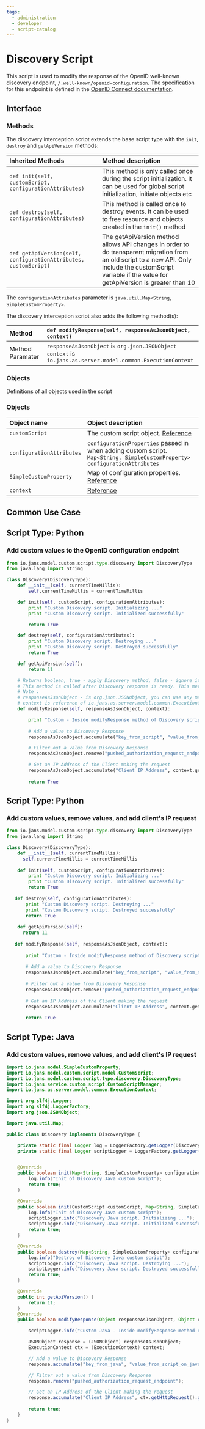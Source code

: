 ```yaml
---
tags:
  - administration
  - developer
  - script-catalog
---
```


# Discovery Script 



This script is used to modify the response of the OpenID well-known discovery endpoint, `/.well-known/openid-configuration`. The specification for this endpoint is defined in the [OpenID Connect documentation](https://openid.net/specs/openid-connect-discovery-1_0.html#ProviderConfigurationResponse).

## Interface

### Methods

The discovery interception script extends the base script type with the `init`, `destroy` and `getApiVersion` methods:

| Inherited Methods | Method description |
|:-----|:------|
| `def init(self, customScript, configurationAttributes)` | This method is only called once during the script initialization. It can be used for global script initialization, initiate objects etc |
| `def destroy(self, configurationAttributes)` | This method is called once to destroy events. It can be used to free resource and objects created in the `init()` method |
| `def getApiVersion(self, configurationAttributes, customScript)` | The getApiVersion method allows API changes in order to do transparent migration from an old script to a new API. Only include the customScript variable if the value for getApiVersion is greater than 10 |

The `configurationAttributes` parameter is `java.util.Map<String, SimpleCustomProperty>`.

The discovery interception script also adds the following method(s):

|Method |`def modifyResponse(self, responseAsJsonObject, context)`|
|:-----|:------|
| Method Paramater| `responseAsJsonObject` is `org.json.JSONObject`<br/> `context` is `io.jans.as.server.model.common.ExecutionContext`|

### Objects

Definitions of all objects used in the script
### Objects
| Object name | Object description |
|:-----|:------|
|`customScript`| The custom script object. [Reference](https://github.com/JanssenProject/jans/blob/main/jans-core/script/src/main/java/io/jans/model/custom/script/model/CustomScript.java) |
|`configurationAttributes`| `configurationProperties` passed in when adding custom script. `Map<String, SimpleCustomProperty> configurationAttributes` |
|`SimpleCustomProperty`| Map of configuration properties. [Reference](https://github.com/JanssenProject/jans/blob/main/jans-core/util/src/main/java/io/jans/model/SimpleCustomProperty.java) |
|`context`| [Reference](https://github.com/JanssenProject/jans/blob/main/jans-auth-server/server/src/main/java/io/jans/as/server/model/common/ExecutionContext.java)


## Common Use Case

## Script Type: Python

### Add custom values to the OpenID configuration endpoint

```python
from io.jans.model.custom.script.type.discovery import DiscoveryType
from java.lang import String

class Discovery(DiscoveryType):
    def __init__(self, currentTimeMillis):
        self.currentTimeMillis = currentTimeMillis

    def init(self, customScript, configurationAttributes):
        print "Custom Discovery script. Initializing ..."
        print "Custom Discovery script. Initialized successfully"

        return True

    def destroy(self, configurationAttributes):
        print "Custom Discovery script. Destroying ..."
        print "Custom Discovery script. Destroyed successfully"
        return True

    def getApiVersion(self):
        return 11

    # Returns boolean, true - apply Discovery method, false - ignore it.
    # This method is called after Discovery response is ready. This method can modify Discovery response.
    # Note :
    # responseAsJsonObject - is org.json.JSONObject, you can use any method to manipulate json
    # context is reference of io.jans.as.server.model.common.ExecutionContext (in https://github.com/JanssenProject project, )
    def modifyResponse(self, responseAsJsonObject, context):

        print "Custom - Inside modifyResponse method of Discovery script ...."
        
        # Add a value to Discovery Response
        responseAsJsonObject.accumulate("key_from_script", "value_from_script")

        # Filter out a value from Discovery Response
        responseAsJsonObject.remove("pushed_authorization_request_endpoint")

        # Get an IP Address of the Client making the request
        responseAsJsonObject.accumulate("Client IP Address", context.getHttpRequest().getHeader("X-Forwarded-For"))
        
        return True
```


## Script Type: Python

### Add custom values, remove values, and add client's IP request

```python
from io.jans.model.custom.script.type.discovery import DiscoveryType
from java.lang import String

class Discovery(DiscoveryType):
    def __init__(self, currentTimeMillis):
      self.currentTimeMillis = currentTimeMillis
  
    def init(self, customScript, configurationAttributes):
        print "Custom Discovery script. Initializing ..."
        print "Custom Discovery script. Initialized successfully"
        return True
  
   def destroy(self, configurationAttributes):
       print "Custom Discovery script. Destroying ..."
       print "Custom Discovery script. Destroyed successfully"
       return True
  
    def getApiVersion(self):
      return 11
  
   def modifyResponse(self, responseAsJsonObject, context):
  
       print "Custom - Inside modifyResponse method of Discovery script ...."
       
       # Add a value to Discovery Response
       responseAsJsonObject.accumulate("key_from_script", "value_from_script")
  
       # Filter out a value from Discovery Response
       responseAsJsonObject.remove("pushed_authorization_request_endpoint")
  
       # Get an IP Address of the Client making the request
       responseAsJsonObject.accumulate("Client IP Address", context.getHttpRequest().getHeader("X-Forwarded-For"))
       
       return True
```

## Script Type: Java 

### Add custom values, remove values, and add client's IP request

```java
import io.jans.model.SimpleCustomProperty;
import io.jans.model.custom.script.model.CustomScript;
import io.jans.model.custom.script.type.discovery.DiscoveryType;
import io.jans.service.custom.script.CustomScriptManager;
import io.jans.as.server.model.common.ExecutionContext;

import org.slf4j.Logger;
import org.slf4j.LoggerFactory;
import org.json.JSONObject;

import java.util.Map;

public class Discovery implements DiscoveryType {

    private static final Logger log = LoggerFactory.getLogger(Discovery.class);
    private static final Logger scriptLogger = LoggerFactory.getLogger(CustomScriptManager.class);


    @Override
    public boolean init(Map<String, SimpleCustomProperty> configurationAttributes) {
        log.info("Init of Discovery Java custom script");
        return true;
    }

    @Override
    public boolean init(CustomScript customScript, Map<String, SimpleCustomProperty> configurationAttributes) {
        log.info("Init of Discovery Java custom script");
        scriptLogger.info("Discovery Java script. Initializing ...");
        scriptLogger.info("Discovery Java script. Initialized successfully");
        return true;
    }

    @Override
    public boolean destroy(Map<String, SimpleCustomProperty> configurationAttributes) {
        log.info("Destroy of Discovery Java custom script");
        scriptLogger.info("Discovery Java script. Destroying ...");
        scriptLogger.info("Discovery Java script. Destroyed successfully");
        return true;
    }

    @Override
    public int getApiVersion() {
        return 11;
    }
    @Override
    public boolean modifyResponse(Object responseAsJsonObject, Object context) {

        scriptLogger.info("Custom Java - Inside modifyResponse method of Discovery script ....");

        JSONObject response = (JSONObject) responseAsJsonObject;
        ExecutionContext ctx = (ExecutionContext) context;

        // Add a value to Discovery Response
        response.accumulate("key_from_java", "value_from_script_on_java");

        // Filter out a value from Discovery Response
        response.remove("pushed_authorization_request_endpoint");

        // Get an IP Address of the Client making the request
        response.accumulate("Client IP Address", ctx.getHttpRequest().getHeader("X-Forwarded-For"));
        
        return true;
    }
}
```

